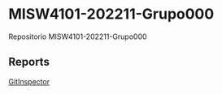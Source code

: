 # MISW4101-202211-Grupo000
Repositorio MISW4101-202211-Grupo000

## Reports  

[GitInspector](https://misw-4101-practicas.github.io/MISW4101-202211-Grupo000/reports)
